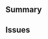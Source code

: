 <!--
  Thanks for submitting a pull request!
  We appreciate you spending the time to work on these changes. Please provide enough information so that others can review your pull request.

  Before submitting a pull request, please make sure the following is done:

  1. A relevant issue exists and is open. If not, please open an issue first.
  2. Fork [the repository](https://github.com/altnext/REPLACE_ME) and create your branch from `main`.
  3. Run `yarn` in the repository root.
  4. If you've fixed a bug or added code that should be tested, add tests!
  5. Ensure the test suite passes (`yarn test`). Tip: `yarn test --watch TestName` is helpful in development.
  6. Make sure your code lints (`yarn lint`).
  7. Run the TypeScript type checks (`yarn type`).
  8. `Use conventional-commits` guidelines for commit messages and PR title. The developer tooling and status checks will help you here if you are unsure.
-->

## Summary

<!-- Explain the **motivation** for making this change. What existing problem does the pull request solve? -->

## Issues

<!-- Link to the issue(s?) this PR solves, with Fixes #ISSUE_NUMBER -->

